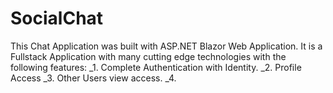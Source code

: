 # SocialChat
This Chat Application was built with ASP.NET Blazor Web Application. It is a Fullstack Application with many cutting edge technologies with the following features:
_1. Complete Authentication with Identity.
_2. Profile Access
_3. Other Users view access.
_4.
